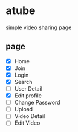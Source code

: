 # atube

simple video sharing page

## page

- [x] Home
- [x] Join
- [x] Login
- [x] Search
- [ ] User Detail
- [x] Edit profile
- [ ] Change Password
- [ ] Upload
- [ ] Video Detail
- [ ] Edit Video
